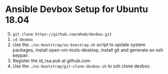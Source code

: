# Ansible Devbox Setup for Ubuntu 18.04 

0. `git clone https://github.com/mha0/devbox.git` 
1. `cd devbox`
1. Use the `./os-bootstrap/os-boostrap.sh` script to update system packages, install open-vm-tools-desktop, install git and generate an ssh keypair.
2. Register the id_rsa.pub at github.com
3. Use the `./os-bootstrap/git-clone-devbox.sh` to ssh clone devbox.

